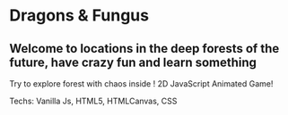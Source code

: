 # Dragons & Fungus
## Welcome to locations in the deep forests of the future, have crazy fun and learn something 

Try to explore forest with chaos inside ! 2D JavaScript Animated Game!

Techs: Vanilla Js, HTML5, HTMLCanvas, CSS

